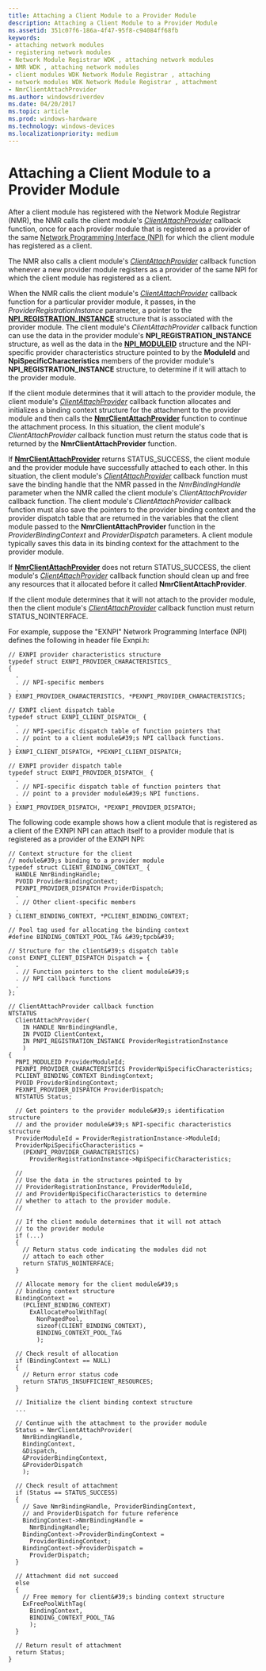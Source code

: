 ```yaml
---
title: Attaching a Client Module to a Provider Module
description: Attaching a Client Module to a Provider Module
ms.assetid: 351c07f6-186a-4f47-95f8-c94084ff68fb
keywords:
- attaching network modules
- registering network modules
- Network Module Registrar WDK , attaching network modules
- NMR WDK , attaching network modules
- client modules WDK Network Module Registrar , attaching
- network modules WDK Network Module Registrar , attachment
- NmrClientAttachProvider
ms.author: windowsdriverdev
ms.date: 04/20/2017
ms.topic: article
ms.prod: windows-hardware
ms.technology: windows-devices
ms.localizationpriority: medium
---
```


# Attaching a Client Module to a Provider Module


After a client module has registered with the Network Module Registrar (NMR), the NMR calls the client module's [*ClientAttachProvider*](https://msdn.microsoft.com/library/windows/hardware/ff544903) callback function, once for each provider module that is registered as a provider of the same [Network Programming Interface (NPI)](network-programming-interface.md) for which the client module has registered as a client.

The NMR also calls a client module's [*ClientAttachProvider*](https://msdn.microsoft.com/library/windows/hardware/ff544903) callback function whenever a new provider module registers as a provider of the same NPI for which the client module has registered as a client.

When the NMR calls the client module's [*ClientAttachProvider*](https://msdn.microsoft.com/library/windows/hardware/ff544903) callback function for a particular provider module, it passes, in the *ProviderRegistrationInstance* parameter, a pointer to the [**NPI\_REGISTRATION\_INSTANCE**](https://msdn.microsoft.com/library/windows/hardware/ff568815) structure that is associated with the provider module. The client module's *ClientAttachProvider* callback function can use the data in the provider module's **NPI\_REGISTRATION\_INSTANCE** structure, as well as the data in the [**NPI\_MODULEID**](https://msdn.microsoft.com/library/windows/hardware/ff568813) structure and the NPI-specific provider characteristics structure pointed to by the **ModuleId** and **NpiSpecificCharacteristics** members of the provider module's **NPI\_REGISTRATION\_INSTANCE** structure, to determine if it will attach to the provider module.

If the client module determines that it will attach to the provider module, the client module's [*ClientAttachProvider*](https://msdn.microsoft.com/library/windows/hardware/ff544903) callback function allocates and initializes a binding context structure for the attachment to the provider module and then calls the [**NmrClientAttachProvider**](https://msdn.microsoft.com/library/windows/hardware/ff568770) function to continue the attachment process. In this situation, the client module's *ClientAttachProvider* callback function must return the status code that is returned by the **NmrClientAttachProvider** function.

If [**NmrClientAttachProvider**](https://msdn.microsoft.com/library/windows/hardware/ff568770) returns STATUS\_SUCCESS, the client module and the provider module have successfully attached to each other. In this situation, the client module's [*ClientAttachProvider*](https://msdn.microsoft.com/library/windows/hardware/ff544903) callback function must save the binding handle that the NMR passed in the *NmrBindingHandle* parameter when the NMR called the client module's *ClientAttachProvider* callback function. The client module's *ClientAttachProvider* callback function must also save the pointers to the provider binding context and the provider dispatch table that are returned in the variables that the client module passed to the **NmrClientAttachProvider** function in the *ProviderBindingContext* and *ProviderDispatch* parameters. A client module typically saves this data in its binding context for the attachment to the provider module.

If [**NmrClientAttachProvider**](https://msdn.microsoft.com/library/windows/hardware/ff568770) does not return STATUS\_SUCCESS, the client module's [*ClientAttachProvider*](https://msdn.microsoft.com/library/windows/hardware/ff544903) callback function should clean up and free any resources that it allocated before it called **NmrClientAttachProvider**.

If the client module determines that it will not attach to the provider module, then the client module's [*ClientAttachProvider*](https://msdn.microsoft.com/library/windows/hardware/ff544903) callback function must return STATUS\_NOINTERFACE.

For example, suppose the "EXNPI" Network Programming Interface (NPI) defines the following in header file Exnpi.h:

```
// EXNPI provider characteristics structure
typedef struct EXNPI_PROVIDER_CHARACTERISTICS_
{
  .
  . // NPI-specific members
  .
} EXNPI_PROVIDER_CHARACTERISTICS, *PEXNPI_PROVIDER_CHARACTERISTICS;

// EXNPI client dispatch table
typedef struct EXNPI_CLIENT_DISPATCH_ {
  .
  . // NPI-specific dispatch table of function pointers that
  . // point to a client module&#39;s NPI callback functions.
  .
} EXNPI_CLIENT_DISPATCH, *PEXNPI_CLIENT_DISPATCH;

// EXNPI provider dispatch table
typedef struct EXNPI_PROVIDER_DISPATCH_ {
  .
  . // NPI-specific dispatch table of function pointers that
  . // point to a provider module&#39;s NPI functions.
  .
} EXNPI_PROVIDER_DISPATCH, *PEXNPI_PROVIDER_DISPATCH;
```

The following code example shows how a client module that is registered as a client of the EXNPI NPI can attach itself to a provider module that is registered as a provider of the EXNPI NPI:

```
// Context structure for the client
// module&#39;s binding to a provider module
typedef struct CLIENT_BINDING_CONTEXT_ {
  HANDLE NmrBindingHandle;
  PVOID ProviderBindingContext;
  PEXNPI_PROVIDER_DISPATCH ProviderDispatch;
  .
  . // Other client-specific members
  .
} CLIENT_BINDING_CONTEXT, *PCLIENT_BINDING_CONTEXT;

// Pool tag used for allocating the binding context
#define BINDING_CONTEXT_POOL_TAG &#39;tpcb&#39;

// Structure for the client&#39;s dispatch table
const EXNPI_CLIENT_DISPATCH Dispatch = {
  .
  . // Function pointers to the client module&#39;s
  . // NPI callback functions
  .
};

// ClientAttachProvider callback function
NTSTATUS
  ClientAttachProvider(
    IN HANDLE NmrBindingHandle,
    IN PVOID ClientContext,
    IN PNPI_REGISTRATION_INSTANCE ProviderRegistrationInstance
    )
{
  PNPI_MODULEID ProviderModuleId;
  PEXNPI_PROVIDER_CHARACTERISTICS ProviderNpiSpecificCharacteristics;
  PCLIENT_BINDING_CONTEXT BindingContext;
  PVOID ProviderBindingContext;
  PEXNPI_PROVIDER_DISPATCH ProviderDispatch;
  NTSTATUS Status;

  // Get pointers to the provider module&#39;s identification structure
  // and the provider module&#39;s NPI-specific characteristics structure
  ProviderModuleId = ProviderRegistrationInstance->ModuleId;
  ProviderNpiSpecificCharacteristics =
    (PEXNPI_PROVIDER_CHARACTERISTICS)
      ProviderRegistrationInstance->NpiSpecificCharacteristics;

  //
  // Use the data in the structures pointed to by
  // ProviderRegistrationInstance, ProviderModuleId,
  // and ProviderNpiSpecificCharacteristics to determine
  // whether to attach to the provider module.
  //

  // If the client module determines that it will not attach
  // to the provider module
  if (...)
  {
    // Return status code indicating the modules did not
    // attach to each other
    return STATUS_NOINTERFACE;
  }

  // Allocate memory for the client module&#39;s
  // binding context structure
  BindingContext =
    (PCLIENT_BINDING_CONTEXT)
      ExAllocatePoolWithTag(
        NonPagedPool,
        sizeof(CLIENT_BINDING_CONTEXT),
        BINDING_CONTEXT_POOL_TAG
        );

  // Check result of allocation
  if (BindingContext == NULL)
  {
    // Return error status code
    return STATUS_INSUFFICIENT_RESOURCES;
  }

  // Initialize the client binding context structure
  ...
 
  // Continue with the attachment to the provider module
  Status = NmrClientAttachProvider(
    NmrBindingHandle,
    BindingContext,
    &Dispatch,
    &ProviderBindingContext,
    &ProviderDispatch
    );

  // Check result of attachment
  if (Status == STATUS_SUCCESS)
  {
    // Save NmrBindingHandle, ProviderBindingContext,
    // and ProviderDispatch for future reference
    BindingContext->NmrBindingHandle =
      NmrBindingHandle;
    BindingContext->ProviderBindingContext =
      ProviderBindingContext;
    BindingContext->ProviderDispatch =
      ProviderDispatch;
  }

  // Attachment did not succeed
  else
  {
    // Free memory for client&#39;s binding context structure
    ExFreePoolWithTag(
      BindingContext,
      BINDING_CONTEXT_POOL_TAG
      );
  }

  // Return result of attachment
  return Status;
}
```

 

 





